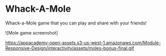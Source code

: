 # Whack-A-Mole

Whack-a-Mole game that you can play and share with your
friends!

![Mole game screenshot]

https://appacademy-open-assets.s3-us-west-1.amazonaws.com/Module-Responsive-Design/interactivity/assets/moles-bonus-final.gif




